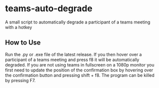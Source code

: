 # teams-auto-degrade
A small script to automatically degrade a participant of a teams meeting with a hotkey

## How to Use
Run the .py or .exe file of the latest release. If you then hover over a participant
of a teams meeting and press f8 it will be automatically degraded. If you are not using teams
in fullscreen on a 1080p monitor you first need to update the position of the confirmation box by
hovering over the confirmation button and pressing shift + f8. The program can be killed by
pressing F7.